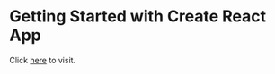 # Getting Started with Create React App

Click [here](https://shiyuli05.github.io/react-gh/) to visit.
